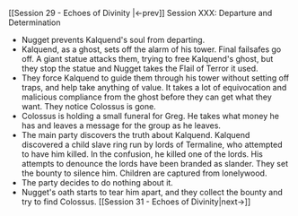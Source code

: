 [[Session 29 - Echoes of Divinity |<-prev]]
Session XXX: Departure and Determination
- Nugget prevents Kalquend's soul from departing.
- Kalquend, as a ghost, sets off the alarm of his tower. Final failsafes go off. A giant statue attacks them, trying to free Kalquend's ghost, but they stop the statue and Nugget takes the Flail of Terror it used.
- They force Kalquend to guide them through his tower without setting off traps, and help take anything of value. It takes a lot of equivocation and malicious compliance from the ghost before they can get what they want. They notice Colossus is gone.
- Colossus is holding a small funeral for Greg. He takes what money he has and leaves a message for the group as he leaves.
- The main party discovers the truth about Kalquend. Kalquend discovered a child slave ring run by lords of Termaline, who attempted to have him killed. In the confusion, he killed one of the lords. His attempts to denounce the lords have been branded as slander. They set the bounty to silence him. Children are captured from lonelywood.
- The party decides to do nothing about it.
- Nugget's oath starts to tear him apart, and they collect the bounty and try to find Colossus.
[[Session 31 - Echoes of Divinity|next->]]